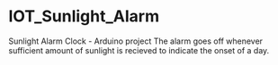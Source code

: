 # IOT_Sunlight_Alarm
Sunlight Alarm Clock -  Arduino project
The alarm goes off whenever sufficient amount of sunlight is recieved to indicate the onset of a day.
